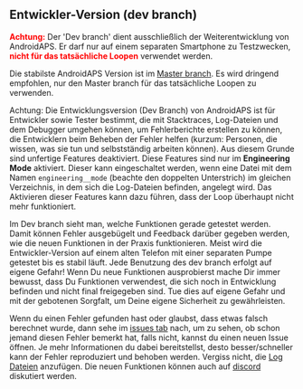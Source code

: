 ## Entwickler-Version (dev branch)

<font color="#FF0000"><strong>Achtung:</strong></font>
Der 'Dev branch' dient ausschließlich der Weiterentwicklung von AndroidAPS. Er darf nur auf einem separaten Smartphone zu Testzwecken, <font color="#FF0000"><strong>nicht für das tatsächliche Loopen</strong></font> verwendet werden.

Die stabilste AndroidAPS Version ist im [Master branch](https://github.com/nightscout/AndroidAPS/tree/master). Es wird dringend empfohlen, nur den Master branch für das tatsächliche Loopen zu verwenden.

Achtung: Die Entwicklungsversion (Dev Branch) von AndroidAPS ist für Entwickler sowie Tester bestimmt, die mit Stacktraces, Log-Dateien und dem Debugger umgehen können, um Fehlerberichte erstellen zu können, die Entwicklern beim Beheben der Fehler helfen (kurzum: Personen, die wissen, was sie tun und selbstständig arbeiten können). Aus diesem Grunde sind unfertige Features deaktiviert. Diese Features sind nur im **Engineering Mode** aktiviert. Dieser kann eingeschaltet werden, wenn eine Datei mit dem Namen `engineering__mode` (beachte den doppelten Unterstrich) im gleichen Verzeichnis, in dem sich die Log-Dateien befinden, angelegt wird. Das Aktivieren dieser Features kann dazu führen, dass der Loop überhaupt nicht mehr funktioniert.

Im Dev branch sieht man, welche Funktionen gerade getestet werden. Damit können Fehler ausgebügelt und Feedback darüber gegeben werden, wie die neuen Funktionen in der Praxis funktionieren. Meist wird die Entwickler-Version auf einem alten Telefon mit einer separaten Pumpe getestet bis es stabil läuft. Jede Benutzung des dev branch erfolgt auf eigene Gefahr! Wenn Du neue Funktionen ausprobierst mache Dir immer bewusst, dass Du Funktionen verwendest, die sich noch in Entwicklung befinden und nicht final freigegeben sind. Tue dies auf eigene Gefahr und mit der gebotenen Sorgfalt, um Deine eigene Sicherheit zu gewährleisten.

Wenn du einen Fehler gefunden hast oder glaubst, dass etwas falsch berechnet wurde, dann sehe im [issues tab](https://github.com/nightscout/AndroidAPS/issues) nach, um zu sehen, ob schon jemand diesen Fehler bemerkt hat, falls nicht, kannst du einen neuen Issue öffnen. Je mehr Informationen du dabei bereitstellst, desto besser/schneller kann der Fehler reproduziert und behoben werden. Vergiss nicht, die [Log Dateien](../Usage/Accessing-logfiles.md) anzufügen. Die neuen Funktionen können auch auf [discord](https://discord.gg/4fQUWHZ4Mw) diskutiert werden.